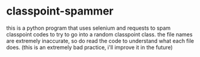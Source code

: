 # classpoint-spammer

this is a python program that uses selenium and requests to spam classpoint codes to try to go into a random classpoint class. the file names are extremely inaccurate, so do read the code to understand what each file does. (this is an extremely bad practice, i'll improve it in the future)